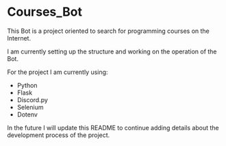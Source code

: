 # Courses_Bot
This Bot is a project oriented to search for programming courses on the Internet.

I am currently setting up the structure and working on the operation of the Bot.

For the project I am currently using:
- Python
- Flask
- Discord.py
- Selenium
- Dotenv

In the future I will update this README to continue adding details about the development process of the project.

